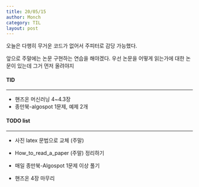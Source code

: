 ```yaml
---
title: 20/05/15
author: Monch
category: TIL
layout: post
---
```




오늘은 다행히 무거운 코드가 없어서 주피터로 감당 가능했다. 

앞으로 주말에는 논문 구현하는 연습을 해야겠다. 우선 논문을 어떻게 읽는가에 대한 논문이 있는데 그거 먼저 올려야지



#### TID

---

- 핸즈온 머신러닝 4~4.3장
- 종만북-algospot 1문제, 예제 2개 




#### TODO list

---

- 사진 latex 문법으로 교체 (주말)

- How_to_read_a_paper (주말) 정리하기

- 매일 종만북-Algospot 1문제 이상 풀기

- 핸즈온 4장 마무리 

  

